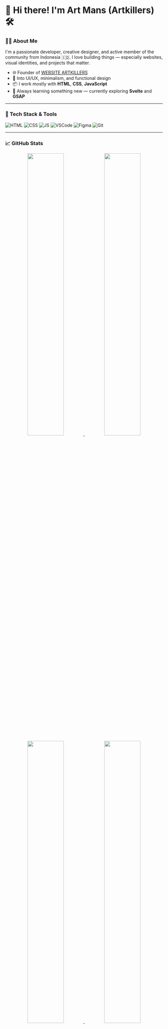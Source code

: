 
# 👋 Hi there! I'm Art Mans (Artkillers) 🛠️

### 🙋‍♂️ About Me
I'm a passionate developer, creative designer, and active member of the community from Indonesia 🇮🇩. I love building things — especially websites, visual identities, and projects that matter.

- 🌐 Founder of [ WEBSITE ARTKILLERS ](https://artkillers.github.io/)
- 🎨 Into UI/UX, minimalism, and functional design
- 📦 I work mostly with **HTML**, **CSS**, **JavaScript**
- 📖 Always learning something new — currently exploring **Svelte** and **GSAP**

---

### 🔧 Tech Stack & Tools
![HTML](https://img.shields.io/badge/-HTML5-E34F26?logo=html5&logoColor=white&style=flat)
![CSS](https://img.shields.io/badge/-CSS3-1572B6?logo=css3&logoColor=white&style=flat)
![JS](https://img.shields.io/badge/-JavaScript-F7DF1E?logo=javascript&logoColor=black&style=flat)
![VSCode](https://img.shields.io/badge/-VSCode-007ACC?logo=visual-studio-code&logoColor=white&style=flat)
![Figma](https://img.shields.io/badge/-Figma-F24E1E?logo=figma&logoColor=white&style=flat)
![Git](https://img.shields.io/badge/-Git-F05032?logo=git&logoColor=white&style=flat)

---

### 📈 GitHub Stats

<!-- Light mode -->
<div align="center">
  <a href="https://github.com/artkillers#gh-light-mode-only">
    <img width="48%" src="https://github-readme-stats-steel-omega.vercel.app/api?username=artkillers&show_icons=true&hide_border=true&rank_icon=percentile&number_format=long" />
  </a>
  <a href="https://github.com/artkillers#gh-light-mode-only">
    <img width="48%" src="https://github-readme-stats-steel-omega.vercel.app/api/top-langs/?username=artkillers&layout=compact&hide_border=true&langs_count=10" />
  </a>
</div>

<!-- Dark mode -->
<div align="center">
  <a href="https://github.com/artkillers#gh-dark-mode-only">
    <img width="48%" src="https://github-readme-stats-steel-omega.vercel.app/api?username=artkillers&show_icons=true&icon_color=2d77dc&title_color=2d77dc&text_color=ffffff&bg_color=0d1117&hide_border=true&rank_icon=percentile" />
  </a>
  <a href="https://github.com/artkillers#gh-dark-mode-only">
    <img width="48%" src="https://github-readme-stats-steel-omega.vercel.app/api/top-langs/?username=artkillers&layout=compact&icon_color=2d77dc&title_color=2d77dc&text_color=ffffff&bg_color=0d1117&hide_border=true" />
  </a>
</div>

---

### 📫 Connect with Me
[![Instagram](https://img.shields.io/badge/-@ipremah-E4405F?style=flat&logo=Instagram&logoColor=white)](https://instagram.com/)
[![Telegram](https://img.shields.io/badge/-@ipremah-2CA5E0?style=flat&logo=telegram&logoColor=white)](https://t.me/)
[![Email](https://img.shields.io/badge/-Email-D14836?style=flat&logo=gmail&logoColor=white)](mailto:email@gmail.com)

---

### 🌱 Fun Fact
> *"Code is like poetry; clean, intentional, and meant to be shared."*